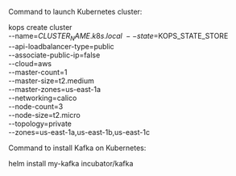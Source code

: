 Command to launch Kubernetes cluster:

kops create cluster \
--name=$CLUSTER_NAME.k8s.local \
--state=$KOPS_STATE_STORE \
--api-loadbalancer-type=public \
--associate-public-ip=false \
--cloud=aws \
--master-count=1 \
--master-size=t2.medium \
--master-zones=us-east-1a \
--networking=calico \
--node-count=3 \
--node-size=t2.micro \
--topology=private \
--zones=us-east-1a,us-east-1b,us-east-1c

Command to install Kafka on Kubernetes:

helm install my-kafka incubator/kafka